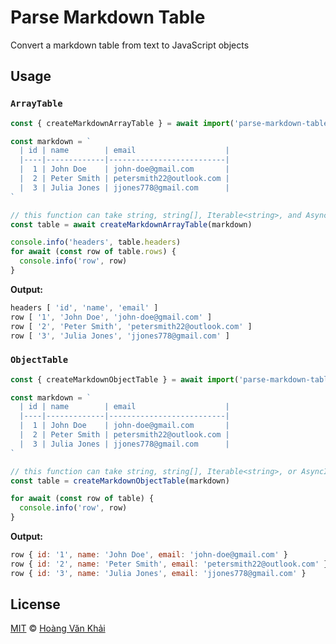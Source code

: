 # Parse Markdown Table

Convert a markdown table from text to JavaScript objects

## Usage

### `ArrayTable`

```javascript
const { createMarkdownArrayTable } = await import('parse-markdown-table')

const markdown = `
  | id | name        | email                    |
  |----|-------------|--------------------------|
  |  1 | John Doe    | john-doe@gmail.com       |
  |  2 | Peter Smith | petersmith22@outlook.com |
  |  3 | Julia Jones | jjones778@gmail.com      |
`

// this function can take string, string[], Iterable<string>, and AsyncIterable<string>
const table = await createMarkdownArrayTable(markdown)

console.info('headers', table.headers)
for await (const row of table.rows) {
  console.info('row', row)
}
```

**Output:**

```javascript
headers [ 'id', 'name', 'email' ]
row [ '1', 'John Doe', 'john-doe@gmail.com' ]
row [ '2', 'Peter Smith', 'petersmith22@outlook.com' ]
row [ '3', 'Julia Jones', 'jjones778@gmail.com' ]
```

### `ObjectTable`

```javascript
const { createMarkdownObjectTable } = await import('parse-markdown-table')

const markdown = `
  | id | name        | email                    |
  |----|-------------|--------------------------|
  |  1 | John Doe    | john-doe@gmail.com       |
  |  2 | Peter Smith | petersmith22@outlook.com |
  |  3 | Julia Jones | jjones778@gmail.com      |
`

// this function can take string, string[], Iterable<string>, or AsyncIterable<string>
const table = createMarkdownObjectTable(markdown)

for await (const row of table) {
  console.info('row', row)
}
```

**Output:**

```javascript
row { id: '1', name: 'John Doe', email: 'john-doe@gmail.com' }
row { id: '2', name: 'Peter Smith', email: 'petersmith22@outlook.com' }
row { id: '3', name: 'Julia Jones', email: 'jjones778@gmail.com' }
```

## License

[MIT](https://git.io/fxKXN) © [Hoàng Văn Khải](https://github.com/KSXGitHub)
